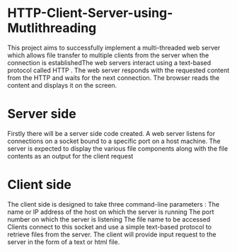# HTTP-Client-Server-using-Mutlithreading

This project aims to successfully implement a multi-threaded web server  which allows file transfer to multiple clients from the server when the connection is establishedThe web servers interact using a text-based protocol called HTTP .
The web server responds with the requested content from the HTTP and waits for the next connection. 
The browser reads the content and displays it on the screen.

# Server side
Firstly there will be a server side code created.
A web server listens for connections on a socket bound to a specific port on a host machine.
The server is expected to display the various file components along with the file contents as an output for the client request

# Client side
The client side is designed to take three command-line parameters :
The name or IP address of the host on which the server is running
The port number on which the server is listening
The file name to be accessed 
Clients connect to this socket and use a simple text-based protocol to retrieve files from the server.
The client will provide input request to the server in the form of a text or html file.
